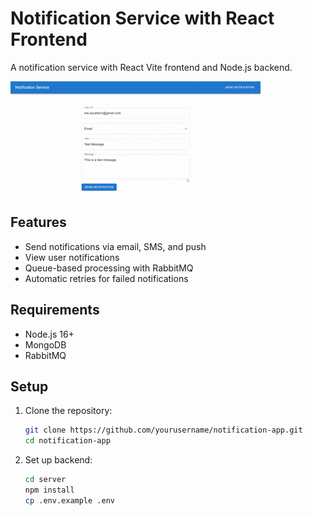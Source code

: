 # Notification Service with React Frontend

A notification service with React Vite frontend and Node.js backend.

![Demo](demo.gif)

## Features

- Send notifications via email, SMS, and push
- View user notifications
- Queue-based processing with RabbitMQ
- Automatic retries for failed notifications

## Requirements

- Node.js 16+
- MongoDB
- RabbitMQ

## Setup

1. Clone the repository:

   ```bash
   git clone https://github.com/yourusername/notification-app.git
   cd notification-app
   ```

2. Set up backend:
   ```bash
   cd server
   npm install
   cp .env.example .env
   ```
